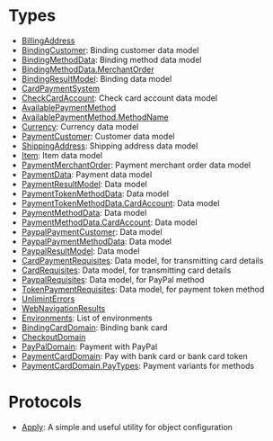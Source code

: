 # Types

  - [BillingAddress](/Code%20Documentation/UnlimintSDK-UI/BindingErrors.md)
  - [BindingCustomer](/Code%20Documentation/UnlimintSDK-UI/BindingCustomer.md):
    Binding customer data model
  - [BindingMethodData](/Code%20Documentation/UnlimintSDK-UI/BindingMethodData.md):
    Binding method data model
  - [BindingMethodData.MerchantOrder](/Code%20Documentation/UnlimintSDK-UI/BindingMethodData_MerchantOrder.md)
  - [BindingResultModel](/Code%20Documentation/UnlimintSDK-UI/BindingResultModel.md):
    Binding data model
  - [CardPaymentSystem](/Code%20Documentation/UnlimintSDK-UI/CardPaymentSystem.md)
  - [CheckCardAccount](/Code%20Documentation/UnlimintSDK-UI/CheckCardAccount.md):
    Check card account data model
  - [AvailablePaymentMethod](/Code%20Documentation/UnlimintSDK-UI/AvailablePaymentMethod.md)
  - [AvailablePaymentMethod.MethodName](/Code%20Documentation/UnlimintSDK-UI/AvailablePaymentMethod_MethodName.md)
  - [Currency](/Code%20Documentation/UnlimintSDK-UI/Currency.md):
    Currency data model
  - [PaymentCustomer](/Code%20Documentation/UnlimintSDK-UI/PaymentCustomer.md):
    Customer data model
  - [ShippingAddress](/Code%20Documentation/UnlimintSDK-UI/ShippingAddress.md):
    Shipping address data model
  - [Item](/Code%20Documentation/UnlimintSDK-UI/Item.md):
    Item data model
  - [PaymentMerchantOrder](/Code%20Documentation/UnlimintSDK-UI/PaymentMerchantOrder.md):
    Payment merchant order data model
  - [PaymentData](/Code%20Documentation/UnlimintSDK-UI/PaymentData.md):
    Payment data model
  - [PaymentResultModel](/Code%20Documentation/UnlimintSDK-UI/PaymentResultModel.md):
    Data model
  - [PaymentTokenMethodData](/Code%20Documentation/UnlimintSDK-UI/PaymentTokenMethodData.md):
    Data model
  - [PaymentTokenMethodData.CardAccount](/Code%20Documentation/UnlimintSDK-UI/PaymentTokenMethodData_CardAccount.md):
    Data model
  - [PaymentMethodData](/Code%20Documentation/UnlimintSDK-UI/PaymentMethodData.md):
    Data model
  - [PaymentMethodData.CardAccount](/Code%20Documentation/UnlimintSDK-UI/PaymentMethodData_CardAccount.md):
    Data model
  - [PaypalPaymentCustomer](/Code%20Documentation/UnlimintSDK-UI/PaypalPaymentCustomer.md):
    Data model
  - [PaypalPaymentMethodData](/Code%20Documentation/UnlimintSDK-UI/PaypalPaymentMethodData.md):
    Data model
  - [PaypalResultModel](/Code%20Documentation/UnlimintSDK-UI/PaypalResultModel.md):
    Data model
  - [CardPaymentRequisites](/Code%20Documentation/UnlimintSDK-UI/CardPaymentRequisites.md):
    Data model, for transmitting card details
  - [CardRequisites](/Code%20Documentation/UnlimintSDK-UI/CardRequisites.md):
    Data model, for transmitting card details
  - [PaypalRequisites](/Code%20Documentation/UnlimintSDK-UI/PaypalRequisites.md):
    Data model, for PayPal method
  - [TokenPaymentRequisites](/Code%20Documentation/UnlimintSDK-UI/TokenPaymentRequisites.md):
    Data model, for payment token method
  - [UnlimintErrors](/Code%20Documentation/UnlimintSDK-UI/UnlimintErrors.md)
  - [WebNavigationResults](/Code%20Documentation/UnlimintSDK-UI/WebNavigationResults.md)
  - [Environments](/Code%20Documentation/UnlimintSDK-UI/Environments.md):
    List of environments
  - [BindingCardDomain](/Code%20Documentation/UnlimintSDK-UI/BindingCardDomain.md):
    Binding bank card
  - [CheckoutDomain](/Code%20Documentation/UnlimintSDK-UI/CheckoutDomain.md)
  - [PayPalDomain](/Code%20Documentation/UnlimintSDK-UI/PayPalDomain.md):
    Payment with PayPal
  - [PaymentCardDomain](/Code%20Documentation/UnlimintSDK-UI/PaymentCardDomain.md):
    Pay with bank card or bank card token
  - [PaymentCardDomain.PayTypes](/Code%20Documentation/UnlimintSDK-UI/PaymentCardDomain_PayTypes.md):
    Payment variants for methods

# Protocols

  - [Apply](/Code%20Documentation/UnlimintSDK-Core/Apply.md):
    A simple and useful utility for object configuration
